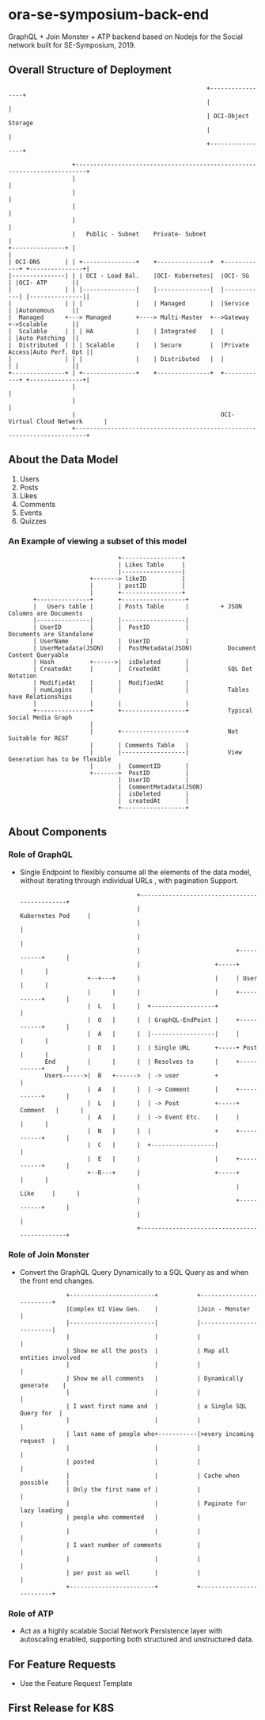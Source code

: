 # ora-se-symposium-back-end

GraphQL + Join Monster + ATP backend based on Nodejs for the Social network built for SE-Symposium, 2019. 

## Overall Structure of Deployment

                                                            +-----------------+
                                                            |                 |
                                                            | OCI-Object Storage
                                                            |                 |
                                                            +-----------------+

                      +-------------------------------------------------------------------------+
                      |                                                                         |
                      |                                                                         |
                      |                                                                         |
                      |                                                                         |
                      |   Public - Subnet    Private- Subnet                                    |
    +---------------+ |                                                                         |
    | OCI-DNS       | | +---------------+    +---------------+  +------------+ +---------------+|
    |---------------| | | OCI - Load Bal.    |OCI- Kubernetes|  |OCI- SG     | |OCI- ATP       ||
    |               | | |---------------|    |---------------|  |------------| |---------------||
    |               | | |               |    | Managed       |  |Service     | |Autonomous     ||
    |  Managed      +---> Managed       +----> Multi-Master  +-->Gateway     +->Scalable       ||
    |  Scalable     | | | HA            |    | Integrated    |  |            | |Auto Patching  ||
    |  Distributed  | | | Scalable      |    | Secure        |  |Private Access|Auto Perf. Opt ||
    |               | | |               |    | Distributed   |  |            | |               ||
    +---------------+ | +---------------+    +---------------+  +------------+ +---------------+|
                      |                                                                         |
                      |                                                                         |
                      |                                         OCI- Virtual Cloud Network      |
                      +-------------------------------------------------------------------------+


## About the Data Model 

1. Users
2. Posts
3. Likes
4. Comments
5. Events 
6. Quizzes

### An Example of viewing a subset of this model 
                                   +-----------------+
                                   | Likes Table     |
                                   |-----------------|
                           +-------> likeID          |
                           |       | postID          |
                           |       +-----------------+
           +---------------+       +------------------+
           |   Users table |       | Posts Table      |         + JSON Columns are Documents
           |---------------|       |------------------|
           | UserID        |       |  PostID          |           Documents are Standalone
           | UserName      |       |  UserID          |
           | UserMetadata(JSON)    |  PostMetadata(JSON)          Document Content Queryable
           | Hash          +------>|  isDeleted       |
           | CreatedAt     |       |  CreatedAt       |           SQL Dot Notation
           | ModifiedAt    |       |  ModifiedAt      |
           | numLogins     |       |                  |           Tables have Relationships
           |               |       |                  |
           +---------------+       +------------------+           Typical Social Media Graph
                           |
                           |       +------------------+           Not Suitable for REST
                           |       | Comments Table   |
                           |       |------------------|           View Generation has to be flexible
                           |       |  CommentID       |
                           +------->  PostID          |
                                   |  UserID          |
                                   |  CommentMetadata(JSON)
                                   |  isDeleted       |
                                   |  createdAt       |
                                   +------------------+

## About Components 

### Role of GraphQL
* Single Endpoint to flexibly consume all the elements of the data model, without iterating through individual URLs , with pagination Support.



                                       +----------------------------------------------+
                                       |                           Kubernetes Pod     |
                                       |                                              |
                                       |                                              |
                                       |                           +-----------+      |
                                       |                     +-----+           |      |
                         +--+---+      |                     |     | User      |      |
                         |      |      |                     |     +-----------+      |
                         |  L   |      |  +------------------+                        |
                         |  O   |      |  | GraphQL-EndPoint |     +-----------+      |
                         |  A   |      |  |------------------|     |           |      |
                         |  D   |      |  | Single URL       +-----+ Post      |      |
             End         |      |      |  | Resolves to      |     +-----------+      |
             Users------>|  B   +------>  | -> user          +                        |
                         |  A   |      |  | -> Comment       |     +-----------+      |
                         |  L   |      |  | -> Post          +-----+ Comment   |      |
                         |  A   |      |  | -> Event Etc.    |     |           |      |
                         |  N   |      |  |                  +     +-----------+      |
                         |  C   |      |  +------------------|                        |
                         |  E   |      |                     |     +-----------+      |
                         +--R---+      |                     +-----+           |      |
                                       |                           |  Like     |      |
                                       |                           +-----------+      |
                                       |                                              |
                                       +----------------------------------------------+

### Role of Join Monster
* Convert the GraphQL Query Dynamically to a SQL Query as and when the front end changes. 

                   +------------------------+           +-------------------------+
                   |Complex UI View Gen.    |           |Join - Monster           |
                   |------------------------|           |-------------------------|
                   |                        |           |                         |
                   | Show me all the posts  |           | Map all entities involved
                   |                        |           |                         |
                   | Show me all comments   |           | Dynamically generate    |
                   |                        |           |                         |
                   | I want first name and  |           | a Single SQL Query for  |
                   |                        |           |                         |
                   | last name of people who+-----------|>every incoming request  |
                   |                        |           |                         |
                   | posted                 |           |                         |
                   |                        |           | Cache when possible     |
                   | Only the first name of |           |                         |
                   |                        |           | Paginate for lazy loading
                   | people who commented   |           |                         |
                   |                        |           |                         |
                   | I want number of comments          |                         |
                   |                        |           |                         |
                   | per post as well       |           |                         |
                   +------------------------+           +-------------------------+

### Role of ATP 
* Act as a highly scalable Social Network Persistence layer with autoscaling enabled, supporting both structured and unstructured data. 

## For Feature Requests
* Use the Feature Request Template 

## First Release for K8S

